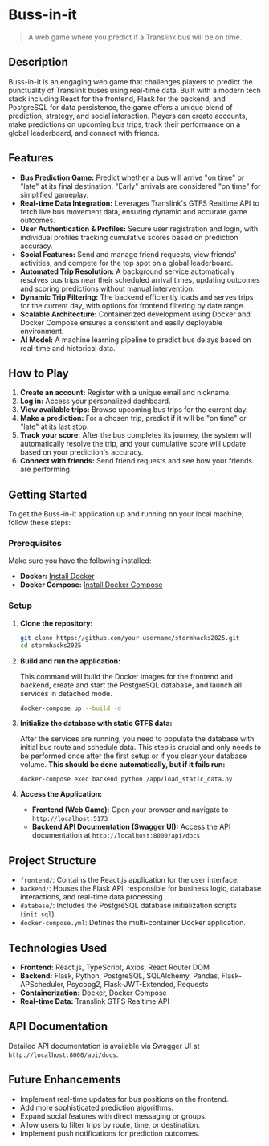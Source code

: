 # Buss-in-it

> A web game where you predict if a Translink bus will be on time.

## Description

Buss-in-it is an engaging web game that challenges players to predict the punctuality of Translink buses using real-time data. Built with a modern tech stack including React for the frontend, Flask for the backend, and PostgreSQL for data persistence, the game offers a unique blend of prediction, strategy, and social interaction. Players can create accounts, make predictions on upcoming bus trips, track their performance on a global leaderboard, and connect with friends.

## Features

*   **Bus Prediction Game:** Predict whether a bus will arrive "on time" or "late" at its final destination. "Early" arrivals are considered "on time" for simplified gameplay.
*   **Real-time Data Integration:** Leverages Translink's GTFS Realtime API to fetch live bus movement data, ensuring dynamic and accurate game outcomes.
*   **User Authentication & Profiles:** Secure user registration and login, with individual profiles tracking cumulative scores based on prediction accuracy.
*   **Social Features:** Send and manage friend requests, view friends' activities, and compete for the top spot on a global leaderboard.
*   **Automated Trip Resolution:** A background service automatically resolves bus trips near their scheduled arrival times, updating outcomes and scoring predictions without manual intervention.
*   **Dynamic Trip Filtering:** The backend efficiently loads and serves trips for the current day, with options for frontend filtering by date range.
*   **Scalable Architecture:** Containerized development using Docker and Docker Compose ensures a consistent and easily deployable environment.
*   **AI Model:** A machine learning pipeline to predict bus delays based on real-time and historical data.

## How to Play

1.  **Create an account:** Register with a unique email and nickname.
2.  **Log in:** Access your personalized dashboard.
3.  **View available trips:** Browse upcoming bus trips for the current day.
4.  **Make a prediction:** For a chosen trip, predict if it will be "on time" or "late" at its last stop.
5.  **Track your score:** After the bus completes its journey, the system will automatically resolve the trip, and your cumulative score will update based on your prediction's accuracy.
6.  **Connect with friends:** Send friend requests and see how your friends are performing.

## Getting Started

To get the Buss-in-it application up and running on your local machine, follow these steps:

### Prerequisites

Make sure you have the following installed:

*   **Docker:** [Install Docker](https://docs.docker.com/get-docker/)
*   **Docker Compose:** [Install Docker Compose](https://docs.docker.com/compose/install/)

### Setup

1.  **Clone the repository:**

    ```bash
    git clone https://github.com/your-username/stormhacks2025.git
    cd stormhacks2025
    ```

2.  **Build and run the application:**

    This command will build the Docker images for the frontend and backend, create and start the PostgreSQL database, and launch all services in detached mode.

    ```bash
    docker-compose up --build -d
    ```

3.  **Initialize the database with static GTFS data:**

    After the services are running, you need to populate the database with initial bus route and schedule data. This step is crucial and only needs to be performed once after the first setup or if you clear your database volume. **This should be done automatically, but if it fails run:**

    ```
    docker-compose exec backend python /app/load_static_data.py
    ```

4.  **Access the Application:**

    *   **Frontend (Web Game):** Open your browser and navigate to `http://localhost:5173`
    *   **Backend API Documentation (Swagger UI):** Access the API documentation at `http://localhost:8000/api/docs`

## Project Structure

*   `frontend/`: Contains the React.js application for the user interface.
*   `backend/`: Houses the Flask API, responsible for business logic, database interactions, and real-time data processing.
*   `database/`: Includes the PostgreSQL database initialization scripts (`init.sql`).
*   `docker-compose.yml`: Defines the multi-container Docker application.

## Technologies Used

*   **Frontend:** React.js, TypeScript, Axios, React Router DOM
*   **Backend:** Flask, Python, PostgreSQL, SQLAlchemy, Pandas, Flask-APScheduler, Psycopg2, Flask-JWT-Extended, Requests
*   **Containerization:** Docker, Docker Compose
*   **Real-time Data:** Translink GTFS Realtime API

## API Documentation

Detailed API documentation is available via Swagger UI at `http://localhost:8000/api/docs`.

## Future Enhancements

*   Implement real-time updates for bus positions on the frontend.
*   Add more sophisticated prediction algorithms.
*   Expand social features with direct messaging or groups.
*   Allow users to filter trips by route, time, or destination.
*   Implement push notifications for prediction outcomes.